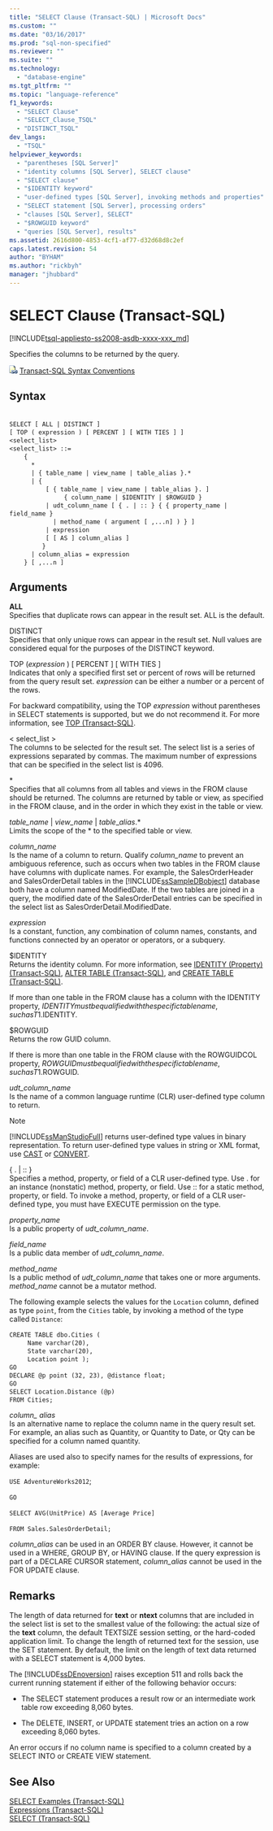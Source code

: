 ```yaml
---
title: "SELECT Clause (Transact-SQL) | Microsoft Docs"
ms.custom: ""
ms.date: "03/16/2017"
ms.prod: "sql-non-specified"
ms.reviewer: ""
ms.suite: ""
ms.technology: 
  - "database-engine"
ms.tgt_pltfrm: ""
ms.topic: "language-reference"
f1_keywords: 
  - "SELECT Clause"
  - "SELECT_Clause_TSQL"
  - "DISTINCT_TSQL"
dev_langs: 
  - "TSQL"
helpviewer_keywords: 
  - "parentheses [SQL Server]"
  - "identity columns [SQL Server], SELECT clause"
  - "SELECT clause"
  - "$IDENTITY keyword"
  - "user-defined types [SQL Server], invoking methods and properties"
  - "SELECT statement [SQL Server], processing orders"
  - "clauses [SQL Server], SELECT"
  - "$ROWGUID keyword"
  - "queries [SQL Server], results"
ms.assetid: 2616d800-4853-4cf1-af77-d32d68d8c2ef
caps.latest.revision: 54
author: "BYHAM"
ms.author: "rickbyh"
manager: "jhubbard"
---
```

# SELECT Clause (Transact-SQL)
[!INCLUDE[tsql-appliesto-ss2008-asdb-xxxx-xxx_md](../../includes/tsql-appliesto-ss2008-asdb-xxxx-xxx-md.md)]

  Specifies the columns to be returned by the query.  
  
 ![Topic link icon](../../database-engine/configure-windows/media/topic-link.gif "Topic link icon") [Transact-SQL Syntax Conventions](../../t-sql/language-elements/transact-sql-syntax-conventions-transact-sql.md)  
  
## Syntax  
  
```  
  
SELECT [ ALL | DISTINCT ]  
[ TOP ( expression ) [ PERCENT ] [ WITH TIES ] ]   
<select_list>   
<select_list> ::=   
    {   
      *   
      | { table_name | view_name | table_alias }.*   
      | {  
          [ { table_name | view_name | table_alias }. ]  
               { column_name | $IDENTITY | $ROWGUID }   
          | udt_column_name [ { . | :: } { { property_name | field_name }   
            | method_name ( argument [ ,...n] ) } ]  
          | expression  
          [ [ AS ] column_alias ]   
         }  
      | column_alias = expression   
    } [ ,...n ]   
```  
  
## Arguments  
 **ALL**  
 Specifies that duplicate rows can appear in the result set. ALL is the default.  
  
 DISTINCT  
 Specifies that only unique rows can appear in the result set. Null values are considered equal for the purposes of the DISTINCT keyword.  
  
 TOP (*expression* ) [ PERCENT ] [ WITH TIES ]  
 Indicates that only a specified first set or percent of rows will be returned from the query result set. *expression* can be either a number or a percent of the rows.  
  
 For backward compatibility, using the TOP *expression* without parentheses in SELECT statements is supported, but we do not recommend it. For more information, see [TOP &#40;Transact-SQL&#41;](../../t-sql/queries/top-transact-sql.md).  
  
 \< select_list >  
 The columns to be selected for the result set. The select list is a series of expressions separated by commas. The maximum number of expressions that can be specified in the select list is 4096.  
  
 \*  
 Specifies that all columns from all tables and views in the FROM clause should be returned. The columns are returned by table or view, as specified in the FROM clause, and in the order in which they exist in the table or view.  
  
 *table_name* | *view_name* | *table*_*alias*.*  
 Limits the scope of the \* to the specified table or view.  
  
 *column_name*  
 Is the name of a column to return. Qualify *column_name* to prevent an ambiguous reference, such as occurs when two tables in the FROM clause have columns with duplicate names. For example, the SalesOrderHeader and SalesOrderDetail tables in the [!INCLUDE[ssSampleDBobject](../../includes/sssampledbobject-md.md)] database both have a column named ModifiedDate. If the two tables are joined in a query, the modified date of the SalesOrderDetail entries can be specified in the select list as SalesOrderDetail.ModifiedDate.  
  
 *expression*  
 Is a constant, function, any combination of column names, constants, and functions connected by an operator or operators, or a subquery.  
  
 $IDENTITY  
 Returns the identity column. For more information, see [IDENTITY &#40;Property&#41; &#40;Transact-SQL&#41;](../../t-sql/statements/create-table-transact-sql-identity-property.md), [ALTER TABLE &#40;Transact-SQL&#41;](../../t-sql/statements/alter-table-transact-sql.md), and [CREATE TABLE &#40;Transact-SQL&#41;](../../t-sql/statements/create-table-transact-sql.md).  
  
 If more than one table in the FROM clause has a column with the IDENTITY property, $IDENTITY must be qualified with the specific table name, such as T1.$IDENTITY.  
  
 $ROWGUID  
 Returns the row GUID column.  
  
 If there is more than one table in the FROM clause with the ROWGUIDCOL property, $ROWGUID must be qualified with the specific table name, such as T1.$ROWGUID.  
  
 *udt_column_name*  
 Is the name of a common language runtime (CLR) user-defined type column to return.  
  
> [!NOTE]  
>  [!INCLUDE[ssManStudioFull](../../includes/ssmanstudiofull-md.md)] returns user-defined type values in binary representation. To return user-defined type values in string or XML format, use [CAST](../../t-sql/functions/cast-and-convert-transact-sql.md) or [CONVERT](../../t-sql/functions/cast-and-convert-transact-sql.md).  
  
 { . | :: }  
 Specifies a method, property, or field of a CLR user-defined type. Use . for an instance (nonstatic) method, property, or field. Use :: for a static method, property, or field. To invoke a method, property, or field of a CLR user-defined type, you must have EXECUTE permission on the type.  
  
 *property_name*  
 Is a public property of *udt_column_name*.  
  
 *field_name*  
 Is a public data member of *udt_column_name*.  
  
 *method_name*  
 Is a public method of *udt_column_name* that takes one or more arguments. *method_name* cannot be a mutator method.  
  
 The following example selects the values for the `Location` column, defined as type `point`, from the `Cities` table, by invoking a method of the type called `Distance`:  
  
```  
CREATE TABLE dbo.Cities (  
     Name varchar(20),  
     State varchar(20),  
     Location point );  
GO  
DECLARE @p point (32, 23), @distance float;  
GO  
SELECT Location.Distance (@p)  
FROM Cities;  
```  
  
 *column_ alias*  
 Is an alternative name to replace the column name in the query result set. For example, an alias such as Quantity, or Quantity to Date, or Qty can be specified for a column named quantity.  
  
 Aliases are used also to specify names for the results of expressions, for example:  
  
 `USE AdventureWorks2012`;  
  
 `GO`  
  
 `SELECT AVG(UnitPrice) AS [Average Price]`  
  
 `FROM Sales.SalesOrderDetail;`  
  
 *column_alias* can be used in an ORDER BY clause. However, it cannot be used in a WHERE, GROUP BY, or HAVING clause. If the query expression is part of a DECLARE CURSOR statement, *column_alias* cannot be used in the FOR UPDATE clause.  
  
## Remarks  
 The length of data returned for **text** or **ntext** columns that are included in the select list is set to the smallest value of the following: the actual size of the **text** column, the default TEXTSIZE session setting, or the hard-coded application limit. To change the length of returned text for the session, use the SET statement. By default, the limit on the length of text data returned with a SELECT statement is 4,000 bytes.  
  
 The [!INCLUDE[ssDEnoversion](../../includes/ssdenoversion-md.md)] raises exception 511 and rolls back the current running statement if either of the following behavior occurs:  
  
-   The SELECT statement produces a result row or an intermediate work table row exceeding 8,060 bytes.  
  
-   The DELETE, INSERT, or UPDATE statement tries an action on a row exceeding 8,060 bytes.  
  
 An error occurs if no column name is specified to a column created by a SELECT INTO or CREATE VIEW statement.  
  
## See Also  
 [SELECT Examples &#40;Transact-SQL&#41;](../../t-sql/queries/select-examples-transact-sql.md)   
 [Expressions &#40;Transact-SQL&#41;](../../t-sql/language-elements/expressions-transact-sql.md)   
 [SELECT &#40;Transact-SQL&#41;](../../t-sql/queries/select-transact-sql.md)  
  
  